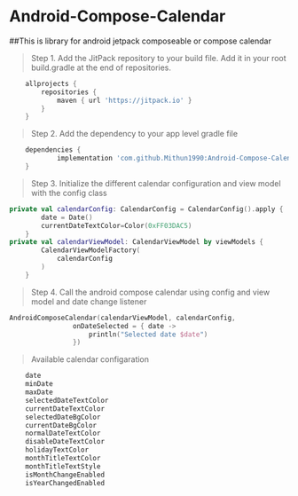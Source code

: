 # Android-Compose-Calendar
##This is library for android jetpack composeable or compose calendar
>Step 1. Add the JitPack repository to your build file. Add it in your root build.gradle at the end of repositories.
```gradle
	allprojects {
		repositories {
			maven { url 'https://jitpack.io' }
		}
	}
```
>Step 2. Add the dependency to your app level gradle file
```gradle
	dependencies {
	        implementation 'com.github.Mithun1990:Android-Compose-Calendar:1.0.0-alpha03'
	}
```
>Step 3. Initialize the different calendar configuration and view model with the config class
```kotlin
private val calendarConfig: CalendarConfig = CalendarConfig().apply {
        date = Date()
        currentDateTextColor=Color(0xFF03DAC5)
    }
private val calendarViewModel: CalendarViewModel by viewModels {
        CalendarViewModelFactory(
            calendarConfig
        )
    }
 ```
>Step 4. Call the android compose calendar using config and view model and date change listener 
```kotlin
AndroidComposeCalendar(calendarViewModel, calendarConfig,
                onDateSelected = { date ->
                    println("Selected date $date")
                })
```
>Available calendar configaration
```kotlin
    date
    minDate
    maxDate
    selectedDateTextColor 
    currentDateTextColor
    selectedDateBgColor 
    currentDateBgColor 
    normalDateTextColor 
    disableDateTextColor 
    holidayTextColor
    monthTitleTextColor
    monthTitleTextStyle 
    isMonthChangeEnabled 
    isYearChangedEnabled
 ```
